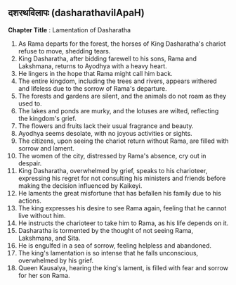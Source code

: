 ## दशरथविलापः (dasharathavilApaH)

**Chapter Title** : Lamentation of Dasharatha

1. As Rama departs for the forest, the horses of King Dasharatha's chariot refuse to move, shedding tears.
2. King Dasharatha, after bidding farewell to his sons, Rama and Lakshmana, returns to Ayodhya with a heavy heart.
3. He lingers in the hope that Rama might call him back.
4. The entire kingdom, including the trees and rivers, appears withered and lifeless due to the sorrow of Rama's departure.
5. The forests and gardens are silent, and the animals do not roam as they used to.
6. The lakes and ponds are murky, and the lotuses are wilted, reflecting the kingdom's grief.
7. The flowers and fruits lack their usual fragrance and beauty.
8. Ayodhya seems desolate, with no joyous activities or sights.
9. The citizens, upon seeing the chariot return without Rama, are filled with sorrow and lament.
10. The women of the city, distressed by Rama's absence, cry out in despair.
11. King Dasharatha, overwhelmed by grief, speaks to his charioteer, expressing his regret for not consulting his ministers and friends before making the decision influenced by Kaikeyi.
12. He laments the great misfortune that has befallen his family due to his actions.
13. The king expresses his desire to see Rama again, feeling that he cannot live without him.
14. He instructs the charioteer to take him to Rama, as his life depends on it.
15. Dasharatha is tormented by the thought of not seeing Rama, Lakshmana, and Sita.
16. He is engulfed in a sea of sorrow, feeling helpless and abandoned.
17. The king's lamentation is so intense that he falls unconscious, overwhelmed by his grief.
18. Queen Kausalya, hearing the king's lament, is filled with fear and sorrow for her son Rama.
